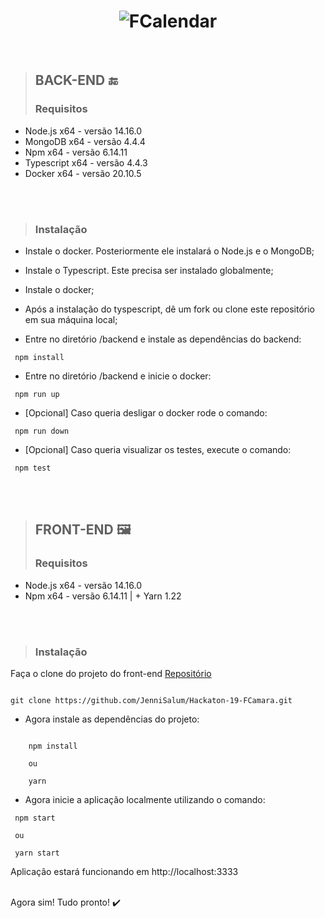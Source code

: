 <h1 align="center">
    <img alt="FCalendar" src="https://i.postimg.cc/HnCSzQsK/fcalendar-banner-instalacao.png" />
</h1>

<br>

> ## BACK-END 🔚
> ### Requisitos


+ Node.js x64 - versão 14.16.0
+ MongoDB x64 - versão 4.4.4
+ Npm x64 - versão 6.14.11
+ Typescript x64 - versão 4.4.3 
+ Docker x64 - versão 20.10.5

<br>
<br>


> ### Instalação

+ Instale o docker. Posteriormente ele instalará o Node.js e o MongoDB;

+ Instale o Typescript. Este precisa ser instalado globalmente;

+ Instale o docker;

+ Após a instalação do tyspescript, dê um fork ou clone este repositório em sua máquina local;

+ Entre no diretório /backend e instale as dependências do backend:

```npm
 npm install
```
+ Entre no diretório /backend e inicie o docker:

```docker
 npm run up
```

+ [Opcional] Caso queria desligar o docker rode o comando:

```docker
 npm run down
```
+ [Opcional] Caso queria visualizar os testes, execute o comando:

```npm
 npm test
```

<br>
<br>

> ## FRONT-END 🖼️
> ### Requisitos


+ Node.js x64 - versão 14.16.0
+ Npm x64 - versão 6.14.11 | + Yarn 1.22


<br>
<br>

> ### Instalação

Faça o clone do projeto do front-end [Repositório](https://github.com/JenniSalum/Hackaton-19-FCamara.git)

```git 

git clone https://github.com/JenniSalum/Hackaton-19-FCamara.git

```
+ Agora instale as dependências do projeto:

```npm
    
    npm install 
    
    ou 
    
    yarn 
```

+ Agora inicie a aplicação localmente utilizando o comando:
```npm
 npm start
 
 ou 
 
 yarn start

```

Aplicação estará funcionando em http://localhost:3333
<br>
<br>

Agora sim! Tudo pronto! ✔️
